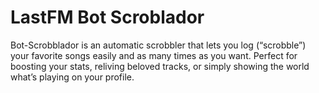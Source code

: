 # LastFM Bot Scroblador

Bot-Scrobblador is an automatic scrobbler that lets you log (“scrobble”) your favorite songs easily and as many times as you want. Perfect for boosting your stats, reliving beloved tracks, or simply showing the world what’s playing on your profile.

